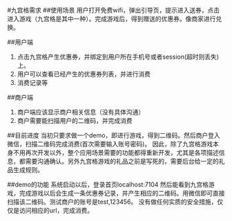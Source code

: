 #九宫格需求
##使用场景
用户打开免费wifi，弹出引导页，提示进入送券，点击进入游戏（九宫格是其中一种）。完成游戏后，得到赠送的优惠券。像商家进行兑换。

##用户端
1. 点击九宫格产生优惠券，并绑定到用户所在手机号或者session(超时则丢失)上。
2. 用户可以查看已经产生的优惠券列表，并进行消费
3. 消费记录等

##商户端
1. 商户端应该显示商户相关信息（没有具体沟通）
2. 商户需要能扫描用户的二维码，并完成消费

##目前进度
当初只要求做一个demo，即进行游戏，得到二维码。然后商户登入微信，扫描二维码完成消费(首次需要输入账号密码)。
因此，除了九宫格游戏本身不用再次开发以外，整个应用场景需要的功能都得重新开发，尤其是各项描述信息，都需要沟通确认。另外九宫格游戏的礼品之前是写死的，需要后台给一定的礼品生成规则。

##demo的功能
系统启动以后，登录首页localhost:7104 然后能看到九宫格游戏，完成游戏以后会生成一条优惠券记录，并产生相应的二维码。用微信即可直接扫描该二维码。测试商户的账号是test,123456。 没有做任何实质的安全措施，仅仅是访问相应的url，完成消费。

